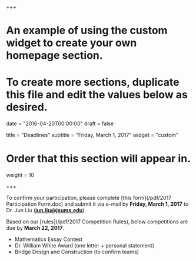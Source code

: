 +++
# An example of using the custom widget to create your own homepage section.
# To create more sections, duplicate this file and edit the values below as desired.

date = "2016-04-20T00:00:00"
draft = false

title = "Deadlines"
subtitle = "Friday, March 1, 2017"
widget = "custom"

# Order that this section will appear in.
weight = 10

+++

To confirm your participation, 
please complete [this form](/pdf/2017 Participation Form.doc) 
and submit it via e-mail by **Friday, March 1, 2017** to Dr. Jun Liu (**jun.liu@jsums.edu**).

Based on our [rules](/pdf/2017 Competition Rules), below competitions are due by **March 22, 2017**.

* Mathematics Essay Contest
* Dr. William White Award (one letter + personal statement)
* Bridge Design and Construction (to confirm teams)
